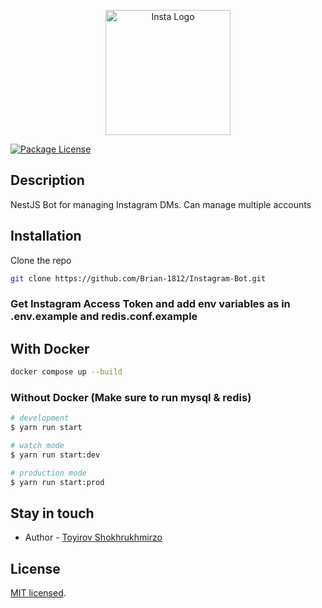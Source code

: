 <p align="center">
  <a href="http://nestjs.com/" target="blank"><img src="https://i.pinimg.com/736x/8f/8f/b4/8f8fb43ce828a22c91c0b59f55fb91b3.jpg" width="200" alt="Insta Logo" /></a>
</p>

[circleci-image]: https://img.shields.io/circleci/build/github/nestjs/nest/master?token=abc123def456
[circleci-url]: https://circleci.com/gh/nestjs/nest

<a href="https://www.npmjs.com/~nestjscore" target="_blank"><img src="https://img.shields.io/npm/l/@nestjs/core.svg" alt="Package License" /></a>

## Description

NestJS Bot for managing Instagram DMs. Can manage multiple accounts

## Installation

Clone the repo

```bash
git clone https://github.com/Brian-1812/Instagram-Bot.git
```

### Get Instagram Access Token and add env variables as in .env.example and redis.conf.example

## With Docker

```bash
docker compose up --build
```

### Without Docker (Make sure to run mysql & redis)

```bash
# development
$ yarn run start

# watch mode
$ yarn run start:dev

# production mode
$ yarn run start:prod
```

## Stay in touch

- Author - [Toyirov Shokhrukhmirzo](mailto:brianmaverick090@gmail.com)

## License

[MIT licensed](LICENSE).
